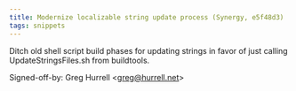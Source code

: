 ```yaml
---
title: Modernize localizable string update process (Synergy, e5f48d3)
tags: snippets
---
```


Ditch old shell script build phases for updating strings in favor of just calling UpdateStringsFiles.sh from buildtools.

Signed-off-by: Greg Hurrell &lt;greg@hurrell.net&gt;
